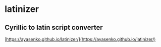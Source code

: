 # latinizer
## Cyrillic to latin script converter
[https://ayasenko.github.io/latinizer/](https://ayasenko.github.io/latinizer/)